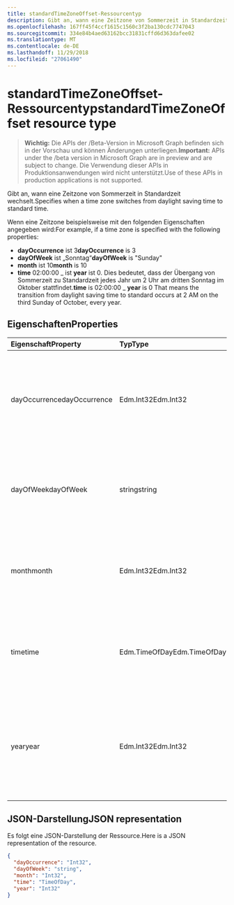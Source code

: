 ```yaml
---
title: standardTimeZoneOffset-Ressourcentyp
description: Gibt an, wann eine Zeitzone von Sommerzeit in Standardzeit wechselt.
ms.openlocfilehash: 167ff45f4ccf1615c1560c3f2ba130cdc7747043
ms.sourcegitcommit: 334e84b4aed63162bcc31831cffd6d363dafee02
ms.translationtype: MT
ms.contentlocale: de-DE
ms.lasthandoff: 11/29/2018
ms.locfileid: "27061490"
---
```

# <a name="standardtimezoneoffset-resource-type"></a><span data-ttu-id="a7890-103">standardTimeZoneOffset-Ressourcentyp</span><span class="sxs-lookup"><span data-stu-id="a7890-103">standardTimeZoneOffset resource type</span></span>

> <span data-ttu-id="a7890-104">**Wichtig:** Die APIs der /Beta-Version in Microsoft Graph befinden sich in der Vorschau und können Änderungen unterliegen.</span><span class="sxs-lookup"><span data-stu-id="a7890-104">**Important:** APIs under the /beta version in Microsoft Graph are in preview and are subject to change.</span></span> <span data-ttu-id="a7890-105">Die Verwendung dieser APIs in Produktionsanwendungen wird nicht unterstützt.</span><span class="sxs-lookup"><span data-stu-id="a7890-105">Use of these APIs in production applications is not supported.</span></span>

<span data-ttu-id="a7890-106">Gibt an, wann eine Zeitzone von Sommerzeit in Standardzeit wechselt.</span><span class="sxs-lookup"><span data-stu-id="a7890-106">Specifies when a time zone switches from daylight saving time to standard time.</span></span>

<span data-ttu-id="a7890-107">Wenn eine Zeitzone beispielsweise mit den folgenden Eigenschaften angegeben wird:</span><span class="sxs-lookup"><span data-stu-id="a7890-107">For example, if a time zone is specified with the following properties:</span></span>

- <span data-ttu-id="a7890-108">**dayOccurrence** ist 3</span><span class="sxs-lookup"><span data-stu-id="a7890-108">**dayOccurrence** is 3</span></span>
- <span data-ttu-id="a7890-109">**dayOfWeek** ist „Sonntag“</span><span class="sxs-lookup"><span data-stu-id="a7890-109">**dayOfWeek** is "Sunday"</span></span>
- <span data-ttu-id="a7890-110">**month** ist 10</span><span class="sxs-lookup"><span data-stu-id="a7890-110">**month** is 10</span></span>
- <span data-ttu-id="a7890-111">**time** 02:00:00 _ ist **year** ist 0. Dies bedeutet, dass der Übergang von Sommerzeit zu Standardzeit jedes Jahr um 2 Uhr am dritten Sonntag im Oktober stattfindet.</span><span class="sxs-lookup"><span data-stu-id="a7890-111">**time** is 02:00:00 _ **year** is 0 That means the transition from daylight saving time to standard occurs at 2 AM on the third Sunday of October, every year.</span></span>

## <a name="properties"></a><span data-ttu-id="a7890-112">Eigenschaften</span><span class="sxs-lookup"><span data-stu-id="a7890-112">Properties</span></span>
| <span data-ttu-id="a7890-113">Eigenschaft</span><span class="sxs-lookup"><span data-stu-id="a7890-113">Property</span></span>     | <span data-ttu-id="a7890-114">Typ</span><span class="sxs-lookup"><span data-stu-id="a7890-114">Type</span></span>   |<span data-ttu-id="a7890-115">Beschreibung</span><span class="sxs-lookup"><span data-stu-id="a7890-115">Description</span></span>|
|:---------------|:--------|:----------|
| <span data-ttu-id="a7890-116">dayOccurrence</span><span class="sxs-lookup"><span data-stu-id="a7890-116">dayOccurrence</span></span> | <span data-ttu-id="a7890-117">Edm.Int32</span><span class="sxs-lookup"><span data-stu-id="a7890-117">Edm.Int32</span></span> | <span data-ttu-id="a7890-118">Stellt das n-te Vorkommen des Wochentags dar, an dem der Übergang von Sommerzeit zu Standardzeit erfolgt.</span><span class="sxs-lookup"><span data-stu-id="a7890-118">Represents the nth occurrence of the day of week that the transition from daylight saving time to standard time occurs.</span></span> |
| <span data-ttu-id="a7890-119">dayOfWeek</span><span class="sxs-lookup"><span data-stu-id="a7890-119">dayOfWeek</span></span> | <span data-ttu-id="a7890-120">string</span><span class="sxs-lookup"><span data-stu-id="a7890-120">string</span></span> | <span data-ttu-id="a7890-121">Stellt den Wochentag dar, an dem der Übergang von Sommerzeit zu Standardzeit erfolgt.</span><span class="sxs-lookup"><span data-stu-id="a7890-121">Represents the day of the week when the transition from daylight saving time to standard time.</span></span> |
| <span data-ttu-id="a7890-122">month</span><span class="sxs-lookup"><span data-stu-id="a7890-122">month</span></span> | <span data-ttu-id="a7890-123">Edm.Int32</span><span class="sxs-lookup"><span data-stu-id="a7890-123">Edm.Int32</span></span> | <span data-ttu-id="a7890-124">Stellt den Monat dar, an dem der Übergang von Sommerzeit zu Standardzeit erfolgt.</span><span class="sxs-lookup"><span data-stu-id="a7890-124">Represents the month of the year when the transition from daylight saving time to standard time occurs.</span></span> |
| <span data-ttu-id="a7890-125">time</span><span class="sxs-lookup"><span data-stu-id="a7890-125">time</span></span> | <span data-ttu-id="a7890-126">Edm.TimeOfDay</span><span class="sxs-lookup"><span data-stu-id="a7890-126">Edm.TimeOfDay</span></span> | <span data-ttu-id="a7890-127">Stellt die Uhrzeit dar, zu der der Übergang von Sommerzeit zu Standardzeit erfolgt.</span><span class="sxs-lookup"><span data-stu-id="a7890-127">Represents the time of day when the transition from daylight saving time to standard time occurs.</span></span> |
| <span data-ttu-id="a7890-128">year</span><span class="sxs-lookup"><span data-stu-id="a7890-128">year</span></span> | <span data-ttu-id="a7890-129">Edm.Int32</span><span class="sxs-lookup"><span data-stu-id="a7890-129">Edm.Int32</span></span> | <span data-ttu-id="a7890-130">Stellt dar, wie häufig der Wechsel von Sommerzeit zu Standardzeit in einem Jahr erfolgt.</span><span class="sxs-lookup"><span data-stu-id="a7890-130">Represents how frequently in terms of years the change from daylight saving time to standard time occurs.</span></span> <span data-ttu-id="a7890-131">Der Wert 0 bedeutet z. B. jedes Jahr.</span><span class="sxs-lookup"><span data-stu-id="a7890-131">For example, a value of 0 means every year.</span></span>|


## <a name="json-representation"></a><span data-ttu-id="a7890-132">JSON-Darstellung</span><span class="sxs-lookup"><span data-stu-id="a7890-132">JSON representation</span></span>

<span data-ttu-id="a7890-133">Es folgt eine JSON-Darstellung der Ressource.</span><span class="sxs-lookup"><span data-stu-id="a7890-133">Here is a JSON representation of the resource.</span></span>

<!-- {
  "blockType": "resource",
  "optionalProperties": [

  ],
  "@odata.type": "microsoft.graph.standardTimeZoneOffset"
}-->

```json
{
  "dayOccurrence": "Int32",
  "dayOfWeek": "string",
  "month": "Int32",
  "time": "TimeOfDay",
  "year": "Int32"
}

```

<!-- uuid: 8fcb5dbc-d5aa-4681-8e31-b001d5168d79
2015-10-25 14:57:30 UTC -->
<!-- {
  "type": "#page.annotation",
  "description": "standardTimeZoneOffset resource",
  "keywords": "",
  "section": "documentation",
  "tocPath": ""
}-->